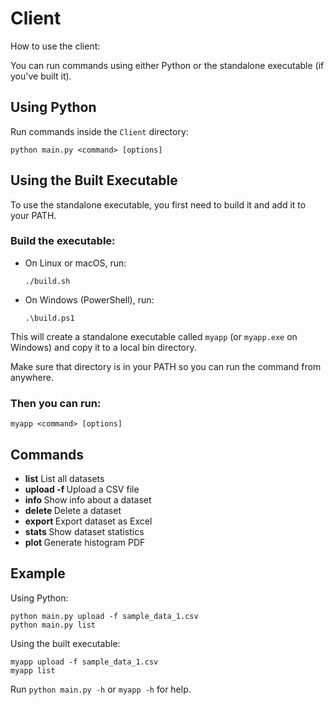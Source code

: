 # Client

How to use the client:

You can run commands using either Python or the standalone executable (if you've built it).

## Using Python

Run commands inside the `Client` directory:

```
python main.py <command> [options]
```

## Using the Built Executable

To use the standalone executable, you first need to build it and add it to your PATH.

### Build the executable:

* On Linux or macOS, run:

  ```
  ./build.sh
  ```

* On Windows (PowerShell), run:

  ```
  .\build.ps1
  ```

This will create a standalone executable called `myapp` (or `myapp.exe` on Windows) and copy it to a local bin directory.

Make sure that directory is in your PATH so you can run the command from anywhere.

### Then you can run:

```
myapp <command> [options]
```

## Commands

* **list**             List all datasets
* **upload -f <file>** Upload a CSV file
* **info <id>**        Show info about a dataset
* **delete <id>**      Delete a dataset
* **export <id>**      Export dataset as Excel
* **stats <id>**       Show dataset statistics
* **plot <id>**        Generate histogram PDF

## Example

Using Python:

```
python main.py upload -f sample_data_1.csv
python main.py list
```

Using the built executable:

```
myapp upload -f sample_data_1.csv
myapp list
```

Run `python main.py -h` or `myapp -h` for help.
